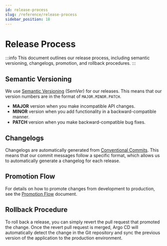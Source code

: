 ```yaml
---
id: release-process
slug: /reference/release-process
sidebar_position: 18
---
```


# Release Process

:::info This document outlines our release process, including semantic versioning, changelogs, promotion, and rollback procedures. :::

## Semantic Versioning

We use [Semantic Versioning](https://semver.org/) (SemVer) for our releases. This means that our version numbers are in the format of `MAJOR.MINOR.PATCH`.

- **MAJOR** version when you make incompatible API changes.
- **MINOR** version when you add functionality in a backward-compatible manner.
- **PATCH** version when you make backward-compatible bug fixes.

## Changelogs

Changelogs are automatically generated from [Conventional Commits](https://www.conventionalcommits.org/). This means that our commit messages follow a specific format, which allows us to automatically generate a changelog for each release.

## Promotion Flow

For details on how to promote changes from development to production, see the [Promotion Flow](./promotion-flow.md) document.

## Rollback Procedure

To roll back a release, you can simply revert the pull request that promoted the change. Once the revert pull request is merged, Argo CD will automatically detect the change in the Git repository and sync the previous version of the application to the production environment.
